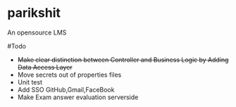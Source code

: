 # parikshit
An opensource LMS 

#Todo
* ~~Make clear distinction between Controller and Business Logic by Adding Data Access Layer~~
* Move secrets out of properties files
* Unit test
* Add SSO GitHub,Gmail,FaceBook
* Make Exam answer evaluation serverside
